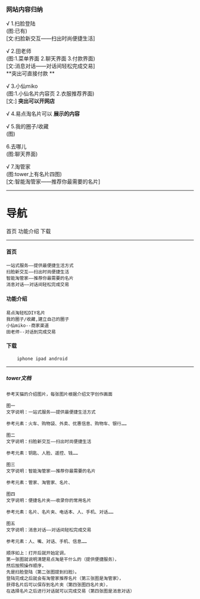 ### 网站内容归纳

√ 1.扫脸登陆  
(图:已有)  
[文:扫脸新交互——扫出时尚便捷生活]

√ 2.田老师  
(图:1.菜单界面 2.聊天界面 3.付款界面)   
[文:消息对话——对话间轻松完成交易]   
 **突出可直接付款 ** 

√ 3.小仙miko  
 (图:1.小仙名片内容页 2.衣服推荐界面)  
 [文:] 
 **突出可以开网店**   
 
√ 4.易点淘名片可以  **展示的内容**  

√ 5.我的圈子/收藏  
(图)  

6.去哪儿  
(图:聊天界面)

√ 7.淘管家  
(图:tower上有名片四图)  
[文:智能淘管家——推荐你最需要的名片]

***
# 导航
首页 功能介绍 下载
*** 
#### 首页
	一站式服务——提供最便捷生活方式  
	扫脸新交互——扫出时尚便捷生活  
	智能淘管家——推荐你最需要的名片  
	消息对话——对话间轻松完成交易
#### 功能介绍
	易点淘轻松DIY名片  
	我的圈子/收藏,建立自己的圈子  
	小仙miko--商家渠道  
	田老师--对话到完成交易
#### 下载
		iphone ipad android

***
##### tower文档

	参考天猫的介绍图片，每张图片根据介绍文字创作画面
	
	图一
	文字说明：一站式服务——提供最便捷生活方式
	
	参考元素：火车、购物袋、外卖、优惠信息、购物车、银行……
	
	图二
	文字说明：扫脸新交互——扫出时尚便捷生活
	
	参考元素：钥匙、人脸、遥控、钱……
	
	图三
	文字说明：智能淘管家——推荐你最需要的名片
	
	参考元素：管家、淘管家、名片、
	
	图四
	文字说明：便捷名片夹——收录你的常用名片
	
	参考元素：名片、名片夹、电话本、人、手机、对话……
	
	图五
	文字说明：消息对话——对话间轻松完成交易
	
	参考元素：人、嘴、对话、手机、信息……
	
	顺序如上：打开后就开始定调，
	第一张图就说明清楚易点淘是干什么的（提供便捷服务），
	然后按照操作顺序，
	先是扫脸登陆（第二张图提到扫脸）。
	登陆完成之后就会有淘管家推荐名片（第三张图是淘管家），
	获得名片后可以保存到名片夹（第四张图四名片夹），
	在选择名片之后进行对话就可以完成交易（第四张图是消息对话）